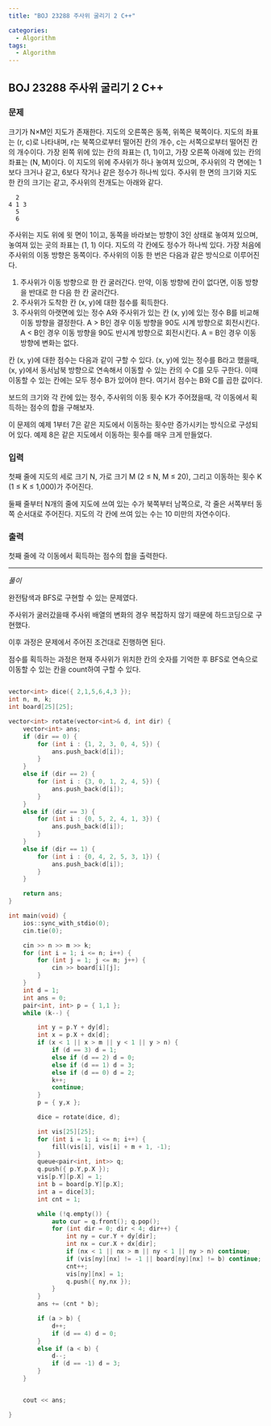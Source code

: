 ```yaml
---
title: "BOJ 23288 주사위 굴리기 2 C++"

categories:
  - Algorithm
tags:
  - Algorithm
---
```


## BOJ 23288 주사위 굴리기 2 C++

### 문제

크기가 N×M인 지도가 존재한다. 지도의 오른쪽은 동쪽, 위쪽은 북쪽이다. 지도의 좌표는 (r, c)로 나타내며, r는 북쪽으로부터 떨어진 칸의 개수, c는 서쪽으로부터 떨어진 칸의 개수이다. 가장 왼쪽 위에 있는 칸의 좌표는 (1, 1)이고, 가장 오른쪽 아래에 있는 칸의 좌표는 (N, M)이다. 이 지도의 위에 주사위가 하나 놓여져 있으며, 주사위의 각 면에는 1보다 크거나 같고, 6보다 작거나 같은 정수가 하나씩 있다. 주사위 한 면의 크기와 지도 한 칸의 크기는 같고, 주사위의 전개도는 아래와 같다.

```
  2
4 1 3
  5
  6
```

주사위는 지도 위에 윗 면이 1이고, 동쪽을 바라보는 방향이 3인 상태로 놓여져 있으며, 놓여져 있는 곳의 좌표는 (1, 1) 이다. 지도의 각 칸에도 정수가 하나씩 있다. 가장 처음에 주사위의 이동 방향은 동쪽이다. 주사위의 이동 한 번은 다음과 같은 방식으로 이루어진다.

1. 주사위가 이동 방향으로 한 칸 굴러간다. 만약, 이동 방향에 칸이 없다면, 이동 방향을 반대로 한 다음 한 칸 굴러간다.
2. 주사위가 도착한 칸 (x, y)에 대한 점수를 획득한다.
3. 주사위의 아랫면에 있는 정수 A와 주사위가 있는 칸 (x, y)에 있는 정수 B를 비교해 이동 방향을 결정한다.
   A > B인 경우 이동 방향을 90도 시계 방향으로 회전시킨다.
   A < B인 경우 이동 방향을 90도 반시계 방향으로 회전시킨다.
   A = B인 경우 이동 방향에 변화는 없다.

칸 (x, y)에 대한 점수는 다음과 같이 구할 수 있다. (x, y)에 있는 정수를 B라고 했을때, (x, y)에서 동서남북 방향으로 연속해서 이동할 수 있는 칸의 수 C를 모두 구한다. 이때 이동할 수 있는 칸에는 모두 정수 B가 있어야 한다. 여기서 점수는 B와 C를 곱한 값이다.

보드의 크기와 각 칸에 있는 정수, 주사위의 이동 횟수 K가 주어졌을때, 각 이동에서 획득하는 점수의 합을 구해보자.

이 문제의 예제 1부터 7은 같은 지도에서 이동하는 횟수만 증가시키는 방식으로 구성되어 있다. 예제 8은 같은 지도에서 이동하는 횟수를 매우 크게 만들었다.

### 입력

첫째 줄에 지도의 세로 크기 N, 가로 크기 M (2 ≤ N, M ≤ 20), 그리고 이동하는 횟수 K (1 ≤ K ≤ 1,000)가 주어진다.

둘째 줄부터 N개의 줄에 지도에 쓰여 있는 수가 북쪽부터 남쪽으로, 각 줄은 서쪽부터 동쪽 순서대로 주어진다. 지도의 각 칸에 쓰여 있는 수는 10 미만의 자연수이다.

### 출력

첫째 줄에 각 이동에서 획득하는 점수의 합을 출력한다.

---

_풀이_

완전탐색과 BFS로 구현할 수 있는 문제였다.

주사위가 굴러갔을때 주사위 배열의 변화의 경우 복잡하지 않기 때문에 하드코딩으로 구현했다.

이후 과정은 문제에서 주어진 조건대로 진행하면 된다.

점수를 획득하는 과정은 현재 주사위가 위치한 칸의 숫자를 기억한 후 BFS로 연속으로 이동할 수 있는 칸을 count하여 구할 수 있다.

```c++

vector<int> dice({ 2,1,5,6,4,3 });
int n, m, k;
int board[25][25];

vector<int> rotate(vector<int>& d, int dir) {
    vector<int> ans;
    if (dir == 0) {
        for (int i : {1, 2, 3, 0, 4, 5}) {
            ans.push_back(d[i]);
        }
    }
    else if (dir == 2) {
        for (int i : {3, 0, 1, 2, 4, 5}) {
            ans.push_back(d[i]);
        }
    }
    else if (dir == 3) {
        for (int i : {0, 5, 2, 4, 1, 3}) {
            ans.push_back(d[i]);
        }
    }
    else if (dir == 1) {
        for (int i : {0, 4, 2, 5, 3, 1}) {
            ans.push_back(d[i]);
        }
    }

    return ans;
}

int main(void) {
    ios::sync_with_stdio(0);
    cin.tie(0);

    cin >> n >> m >> k;
    for (int i = 1; i <= n; i++) {
        for (int j = 1; j <= m; j++) {
            cin >> board[i][j];
        }
    }
    int d = 1;
    int ans = 0;
    pair<int, int> p = { 1,1 };
    while (k--) {

        int y = p.Y + dy[d];
        int x = p.X + dx[d];
        if (x < 1 || x > m || y < 1 || y > n) {
            if (d == 3) d = 1;
            else if (d == 2) d = 0;
            else if (d == 1) d = 3;
            else if (d == 0) d = 2;
            k++;
            continue;
        }
        p = { y,x };

        dice = rotate(dice, d);

        int vis[25][25];
        for (int i = 1; i <= n; i++) {
            fill(vis[i], vis[i] + m + 1, -1);
        }
        queue<pair<int, int>> q;
        q.push({ p.Y,p.X });
        vis[p.Y][p.X] = 1;
        int b = board[p.Y][p.X];
        int a = dice[3];
        int cnt = 1;

        while (!q.empty()) {
            auto cur = q.front(); q.pop();
            for (int dir = 0; dir < 4; dir++) {
                int ny = cur.Y + dy[dir];
                int nx = cur.X + dx[dir];
                if (nx < 1 || nx > m || ny < 1 || ny > n) continue;
                if (vis[ny][nx] != -1 || board[ny][nx] != b) continue;
                cnt++;
                vis[ny][nx] = 1;
                q.push({ ny,nx });
            }
        }
        ans += (cnt * b);

        if (a > b) {
            d++;
            if (d == 4) d = 0;
        }
        else if (a < b) {
            d--;
            if (d == -1) d = 3;
        }
    }


    cout << ans;

}

```
